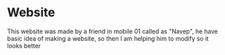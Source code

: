 # Website
 This website was made by a friend in mobile 01 called as "Navep", he have basic idea of making a website, so then I am helping him to modify so it looks better
